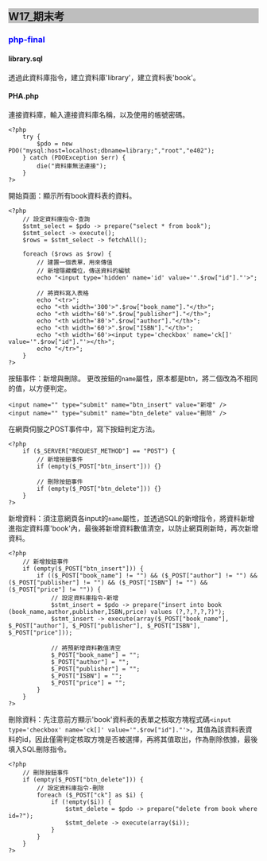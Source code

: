 ## <div style="background-color:#BEBEBE">W17_期末考</div>
### <span style="color:blue">php-final</span>
#### library.sql
透過此資料庫指令，建立資料庫'library'，建立資料表'book'。

#### PHA.php
連接資料庫，輸入連接資料庫名稱，以及使用的帳號密碼。
```php=
<?php 
    try {
        $pdo = new PDO("mysql:host=localhost;dbname=library;","root","e402");
    } catch (PDOException $err) {
        die("資料庫無法連接");
    }
?>
```

開始頁面：顯示所有book資料表的資料。
```php=
<?php
    // 設定資料庫指令-查詢
    $stmt_select = $pdo -> prepare("select * from book");
    $stmt_select -> execute();
    $rows = $stmt_select -> fetchAll();

    foreach ($rows as $row) {
        // 建置一個表單，用來傳值
        // 新增隱藏欄位，傳送資料的編號
        echo "<input type='hidden' name='id' value='".$row["id"]."'>";

        // 將資料寫入表格
        echo "<tr>";
        echo "<th width='300'>".$row["book_name"]."</th>";
        echo "<th width='60'>".$row["publisher"]."</th>";
        echo "<th width='80'>".$row["author"]."</th>";
        echo "<th width='60'>".$row["ISBN"]."</th>";
        echo "<th width='60'><input type='checkbox' name='ck[]' value='".$row["id"]."'></th>";
        echo "</tr>";
    }
?>
```

按鈕事件：新增與刪除。
更改按鈕的`name`屬性，原本都是btn，將二個改為不相同的值，以方便判定。
```htmlmixed=
<input name="" type="submit" name="btn_insert" value="新增" />
<input name="" type="submit" name="btn_delete" value="刪除" />
```
在網頁伺服之POST事件中，寫下按鈕判定方法。
```php=
<?php
    if ($_SERVER["REQUEST_METHOD"] == "POST") {
        // 新增按鈕事件
        if (empty($_POST["btn_insert"])) {}
        
        // 刪除按鈕事件
        if (empty($_POST["btn_delete"])) {}
    }
?>
```

新增資料：須注意網頁各input的`name`屬性，並透過SQL的新增指令，將資料新增進指定資料庫'book'內，最後將新增資料數值清空，以防止網頁刷新時，再次新增資料。
```php=
<?php
    // 新增按鈕事件
    if (empty($_POST["btn_insert"])) {
        if (($_POST["book_name"] != "") && ($_POST["author"] != "") && ($_POST["publisher"] != "") && ($_POST["ISBN"] != "") && ($_POST["price"] != "")) {
            // 設定資料庫指令-新增
            $stmt_insert = $pdo -> prepare("insert into book (book_name,author,publisher,ISBN,price) values (?,?,?,?,?)");
            $stmt_insert -> execute(array($_POST["book_name"], $_POST["author"], $_POST["publisher"], $_POST["ISBN"], $_POST["price"]));

            // 將預新增資料數值清空
            $_POST["book_name"] = "";
            $_POST["author"] = "";
            $_POST["publisher"] = "";
            $_POST["ISBN"] = "";
            $_POST["price"] = "";
        }
    }
?>
```

刪除資料：先注意前方顯示'book'資料表的表單之核取方塊程式碼`<input type='checkbox' name='ck[]' value='".$row["id"]."'>`，其值為該資料表資料的id，因此僅需判定核取方塊是否被選擇，再將其值取出，作為刪除依據，最後填入SQL刪除指令。
```php=
<?php
    // 刪除按鈕事件
    if (empty($_POST["btn_delete"])) {
        // 設定資料庫指令-刪除
        foreach ($_POST["ck"] as $i) {
            if (!empty($i)) {
                $stmt_delete = $pdo -> prepare("delete from book where id=?");
                $stmt_delete -> execute(array($i));
            }
        }
    }
?>
```
